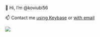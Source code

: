 👋 Hi, I’m @koviubi56

📫 Contact me [using Keybase](https://keybase.io/koviubi_56) or [with email](mailto:koviubi56@duck.com)

<!-- Contact me MUST be in line 3 now and in the future! -->

<a><img align="center" src="https://github-readme-stats.anuraghazra1.vercel.app/api?username=koviubi56&show_icons=true&include_all_commits=true&theme=material-palenight"></a>

<!---
koviubi56/koviubi56 is a ✨ special ✨ repository because its `README.md` (this file) appears on your GitHub profile.
You can click the Preview link to take a look at your changes.
--->
